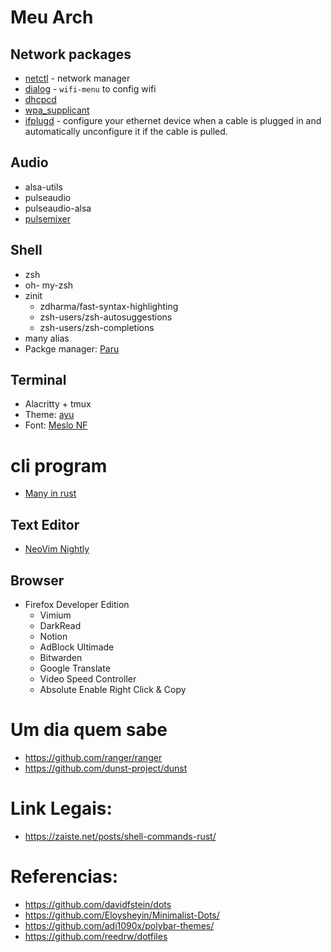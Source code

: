 # Meu Arch
## Network packages
  - [netctl](https://wiki.archlinux.org/title/netctl) - network manager
  - [dialog](https://archlinux.org/packages/core/x86_64/dialog/) - `wifi-menu` to config wifi
  - [dhcpcd](https://wiki.archlinux.org/title/dhcpcd)
  - [wpa_supplicant](https://wiki.archlinux.org/title/wpa_supplicant)
  - [ifplugd](https://linux.die.net/man/8/ifplugd) - configure your ethernet device when a cable is plugged in and automatically unconfigure it if the cable is pulled.

## Audio
  - alsa-utils
  - pulseaudio
  - pulseaudio-alsa
  - [pulsemixer](https://github.com/GeorgeFilipkin/pulsemixer)

## Shell
  - zsh
  - oh- my-zsh
  - zinit
    - zdharma/fast-syntax-highlighting
    - zsh-users/zsh-autosuggestions
    - zsh-users/zsh-completions
  - many alias
  - Packge manager: [Paru](https://github.com/Morganamilo/paru)

## Terminal
  - Alacritty + tmux
  - Theme: [ayu](https://github.com/jesse-c/ayu-alacritty/blob/master/alacritty-ayu-dark.yml)
  - Font: [Meslo NF](https://aur.archlinux.org/packages/ttf-meslo-nerd-font-powerlevel10k/)

# cli program
  - [Many in rust](https://zaiste.net/posts/shell-commands-rust/)

## Text Editor
  - [NeoVim Nightly](https://aur.archlinux.org/packages/neovim-nightly/)

## Browser
  - Firefox Developer Edition
    - Vimium
    - DarkRead
    - Notion
    - AdBlock Ultimade
    - Bitwarden
    - Google Translate
    - Video Speed Controller
    - Absolute Enable Right Click & Copy

# Um dia quem sabe
  - https://github.com/ranger/ranger
  - https://github.com/dunst-project/dunst

# Link Legais:
  - https://zaiste.net/posts/shell-commands-rust/

# Referencias:
 - https://github.com/davidfstein/dots
 - https://github.com/Eloysheyin/Minimalist-Dots/
 - https://github.com/adi1090x/polybar-themes/
 - https://github.com/reedrw/dotfiles
